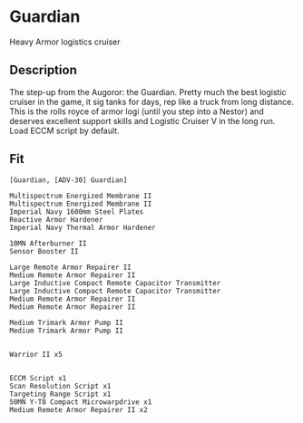 # Guardian

 Heavy Armor logistics cruiser

## Description

The step-up from the Augoror: the Guardian. Pretty much the best logistic cruiser in the game,
it sig tanks for days, rep like a truck from long distance. This is the rolls royce of
armor logi (until you step into a Nestor) and deserves excellent support skills and
Logistic Cruiser V in the long run. Load ECCM script by default.


## Fit

```
[Guardian, [ADV-30] Guardian]

Multispectrum Energized Membrane II
Multispectrum Energized Membrane II
Imperial Navy 1600mm Steel Plates
Reactive Armor Hardener
Imperial Navy Thermal Armor Hardener

10MN Afterburner II
Sensor Booster II

Large Remote Armor Repairer II
Medium Remote Armor Repairer II
Large Inductive Compact Remote Capacitor Transmitter
Large Inductive Compact Remote Capacitor Transmitter
Medium Remote Armor Repairer II
Medium Remote Armor Repairer II

Medium Trimark Armor Pump II
Medium Trimark Armor Pump II


Warrior II x5


ECCM Script x1
Scan Resolution Script x1
Targeting Range Script x1
50MN Y-T8 Compact Microwarpdrive x1
Medium Remote Armor Repairer II x2
```
